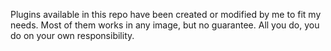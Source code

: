 Plugins available in this repo have been created or modified by me to fit my needs.
Most of them works in any image, but no guarantee. All you do, you do on your own responsibility.